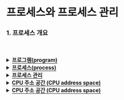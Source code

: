# 프로세스와 프로세스 관리

### 1. 프로세스 개요

 <br>
 <br>

<details>
  <summary><span style="border-bottom:0.05em solid"><strong>프로그램(program)</strong></span></summary>
    <ul>
     ✓ 하드디스크 등의 저장 매체에 저장되어 있는 실행이 가능한 파일
  </ul>
</details>
<details>
  <summary><span style="border-bottom:0.05em solid"><strong>프로세스(process)</strong></span></summary>
    <ul>
      ✓ 프로그램이 메모리(주기억장치)에 적재되어 실행 중인 프로그램</li>  
       ➢ 필요한 모든 자원(코드 공간, 데이터 공간, 스택 공간, 힙 공간)을 할당 받음
     <details>
  <summary><span style="border-bottom:0.05em solid"><strong>✓ 프로세스의 특징(Computer Architecture)</strong></span></summary>
    <ul>
    <li> 운영체제는 프로그램을 메모리 적재하고 프로세스로 다룸 (프로그램 → 프로세스)</li>
    <li> 운영체제는 프로세스에게 실행에 필요한 메모리 할당하고 이곳에 코드와 데이터 등 적재</li>
    <li> 프로세스들은 서로 독립적인 메모리 공간을 가짐. 다른 프로세스의 영역에 접근 불허(보호)</li>
    <li> 운영체제는 각 프로세스의 메모리 위치와 크기 정보를 관리한다.</li>
    <li> 운영체제는 프로세스마다 고유한 번호(프로세스 ID) 할당</li>
    <li> 프로세스의 관한 모든 정보는 커널에 의해 관리</li>
    <li> 프로세스는 실행 – 대기 – 잠자기 – 대기 – 실행 - 종료 등의 생명 주기를 가짐</li>
    <li> 프로세스 생성, 실행, 대기, 종료 등의 모든 관리는 커널에 의해 수행</li>
  </ul>

</details>
  </ul>
</details>

<details>
  <summary><span style="border-bottom:0.05em solid"><strong>프로세스 관리</strong></span></summary>
    <ul>
    ✓ 프로세스의 생성에서 종료까지, 관리는 모두 커널에 의해 이루어짐<br> 
     ➢ 커널은 커널 영역에 프로세스 테이블(시스템에 한 개만 존재)을 만들고, 이 테이블을 이용해 프로세스들 목록을 관리
  </ul>
</details>


<details>
  <summary><span style="border-bottom:0.05em solid"><strong>CPU 주소 공간 (CPU address space)</strong></span></summary>
    <ul>
    ✓ CPU가 주소선을 통해 액세스할 수 있는 전체 물리 메모리 공간  <br> 
    ✓ CPU 주소 공간 크기  <br> 
     ➢ CPU 주소선(An-1 ~ A0)의 수에 의해 결정  <br> 
      ❖ 32비트 CPU → 32개의 주소선(A31 ~ A0) 지원 → 232 개의 주소 → 232 바이트 → 4GB 주소 공간  <br> 
     ➢ 하나의 번지에 할당되는 저장 공간 크기는 1B(바이트)이며 주소 공간은 0 번지부터 시작  <br> 
    ✓ CPU 주소 공간보다 큰 메모리?  <br> 
     ➢ 있어도 액세스 불가능  <br> 
    ✓ CPU 주소 공간보다 작은 양의 메모리?  <br> 
     ➢ 가능하며 CPU가 설치된 메모리의 주소 영역을 넘어 액세스하면 시스템 오류  <br> 
      ❖ 예) 32비트 CPU를 가진 컴퓨터(4GB까지 메모리 액세스 가능)에 2GB의 메모리가 설치되어 있을 때 2GB를 넘어서 액세스하면없는 메모리를 액세스하므로 심각한 오류 발생  <br> 
  </ul>
</details>
<details>
  <summary><span style="border-bottom:0.05em solid"><strong>CPU 주소 공간 (CPU address space)</strong></span></summary>
    <ul>
    ✓ 프로그램이 운영체제에 의해 프로세스로 변경되면 항상 사용자 공간에 4개의 구성 요소가 생성됨<br> 
      ➢ 이 영역을 ‘프로세스 (영역)’ 또는 ‘프로세스 이미지‘ 라고도 표현<br> 
    ✓ 4개의 메모리 영역(프로세스)<br>   
       ① 코드(code) 영역<br>   
       ② 데이터(data) 영역<br>   
       ③ 힙(heap) 영역<br>   
       ④ 스택(stack) 영역<br>   
   ✓ 각 영역의 특성 및 공유 사용(메모리 사용량 절약)을 위해서 4개의 영역으로 분리<br>   
   ✓ 프로세스의 크기는 CPU가 액세스 할 수 있는 범위보다 클 수 없으며<br>   
   ✓ 프로세스의 크기는 프로세스 마다 달라짐<br>   
      ➢ 각 프로그램 마다 코드, 데이터 등의 크기가 다르기 때문임<br>   
      ➢ 또한 실행 중에도 힙 영역, 스택 영역의 크기가 달라져 프로세스의 크기가 변함<br>   
  </ul>
</details>

